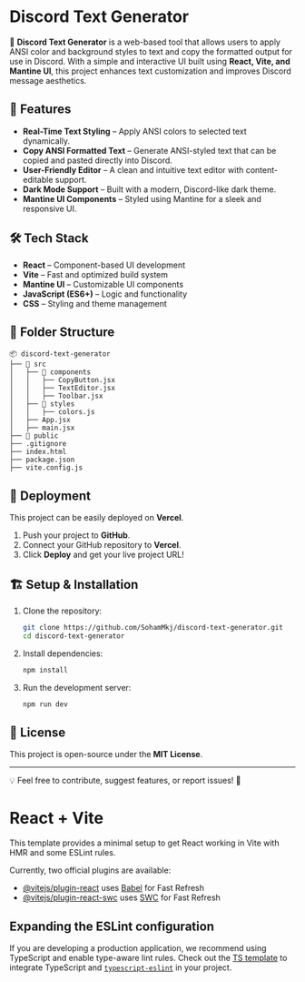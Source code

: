 # Discord Text Generator

🚀 **Discord Text Generator** is a web-based tool that allows users to apply ANSI color and background styles to text and copy the formatted output for use in Discord. With a simple and interactive UI built using **React, Vite, and Mantine UI**, this project enhances text customization and improves Discord message aesthetics.

## 🎨 Features
- **Real-Time Text Styling** – Apply ANSI colors to selected text dynamically.
- **Copy ANSI Formatted Text** – Generate ANSI-styled text that can be copied and pasted directly into Discord.
- **User-Friendly Editor** – A clean and intuitive text editor with content-editable support.
- **Dark Mode Support** – Built with a modern, Discord-like dark theme.
- **Mantine UI Components** – Styled using Mantine for a sleek and responsive UI.

## 🛠️ Tech Stack
- **React** – Component-based UI development
- **Vite** – Fast and optimized build system
- **Mantine UI** – Customizable UI components
- **JavaScript (ES6+)** – Logic and functionality
- **CSS** – Styling and theme management

## 📂 Folder Structure
```
📦 discord-text-generator
├── 📂 src
│   ├── 📂 components
│   │   ├── CopyButton.jsx
│   │   ├── TextEditor.jsx
│   │   ├── Toolbar.jsx
│   ├── 📂 styles
│   │   ├── colors.js
│   ├── App.jsx
│   ├── main.jsx
├── 📂 public
├── .gitignore
├── index.html
├── package.json
├── vite.config.js
```

## 🚀 Deployment
This project can be easily deployed on **Vercel**.
1. Push your project to **GitHub**.
2. Connect your GitHub repository to **Vercel**.
3. Click **Deploy** and get your live project URL!

## 🏗️ Setup & Installation
1. Clone the repository:
   ```bash
   git clone https://github.com/SohamMkj/discord-text-generator.git
   cd discord-text-generator
   ```
2. Install dependencies:
   ```bash
   npm install
   ```
3. Run the development server:
   ```bash
   npm run dev
   ```

## 📜 License
This project is open-source under the **MIT License**.

---
💡 Feel free to contribute, suggest features, or report issues! 🎉




# React + Vite

This template provides a minimal setup to get React working in Vite with HMR and some ESLint rules.

Currently, two official plugins are available:

- [@vitejs/plugin-react](https://github.com/vitejs/vite-plugin-react/blob/main/packages/plugin-react/README.md) uses [Babel](https://babeljs.io/) for Fast Refresh
- [@vitejs/plugin-react-swc](https://github.com/vitejs/vite-plugin-react-swc) uses [SWC](https://swc.rs/) for Fast Refresh

## Expanding the ESLint configuration

If you are developing a production application, we recommend using TypeScript and enable type-aware lint rules. Check out the [TS template](https://github.com/vitejs/vite/tree/main/packages/create-vite/template-react-ts) to integrate TypeScript and [`typescript-eslint`](https://typescript-eslint.io) in your project.
